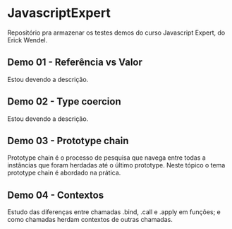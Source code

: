 # JavascriptExpert
Repositório pra armazenar os testes demos do curso Javascript Expert, do Erick Wendel.

## Demo 01 - Referência vs Valor
Estou devendo a descrição.

## Demo 02 - Type coercion
Estou devendo a descrição.

## Demo 03 - Prototype chain
Prototype chain é o processo de pesquisa que navega entre todas a instâncias que foram herdadas até o último prototype.
Neste tópico o tema prototype chain é abordado na prática.

## Demo 04 - Contextos
Estudo das diferenças entre chamadas .bind, .call e .apply em funções; e como chamadas herdam contextos de outras chamadas.



